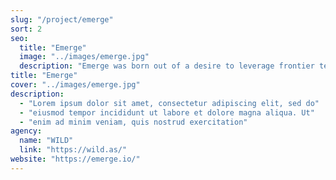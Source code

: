 ```yaml
---
slug: "/project/emerge"
sort: 2
seo:
  title: "Emerge"
  image: "../images/emerge.jpg"
  description: "Emerge was born out of a desire to leverage frontier technologies to enable meaningful shared experiences."
title: "Emerge"
cover: "../images/emerge.jpg"
description:
  - "Lorem ipsum dolor sit amet, consectetur adipiscing elit, sed do"
  - "eiusmod tempor incididunt ut labore et dolore magna aliqua. Ut"
  - "enim ad minim veniam, quis nostrud exercitation"
agency:
  name: "WILD"
  link: "https://wild.as/"
website: "https://emerge.io/"
---
```

